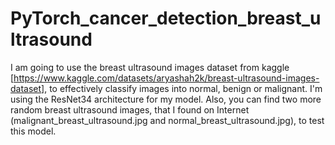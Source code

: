 # PyTorch_cancer_detection_breast_ultrasound

I am going to use the breast ultrasound images dataset from kaggle [https://www.kaggle.com/datasets/aryashah2k/breast-ultrasound-images-dataset], to effectively classify images into normal, benign or malignant. I'm using the ResNet34 architecture for my model. Also, you can find two more random breast ultrasound images, that I found on Internet (malignant_breast_ultrasound.jpg and normal_breast_ultrasound.jpg), to test this model. 
